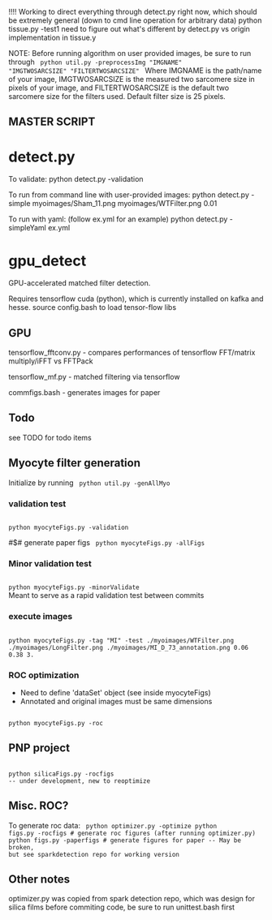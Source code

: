 !!!! Working to direct everything through detect.py right now, which should be extremely general (down to cmd line operation for arbitrary data) 
python tissue.py -test1
need to figure out what's different by detect.py vs origin implementation in tissue.y

NOTE: Before running algorithm on user provided images, be sure to run through
<code>
python util.py -preprocessImg "IMGNAME" "IMGTWOSARCSIZE" "FILTERTWOSARCSIZE"
</code>
Where IMGNAME is the path/name of your image, IMGTWOSARCSIZE is the measured two sarcomere size in pixels of your image, and FILTERTWOSARCSIZE 
is the default two sarcomere size for the filters used. Default filter size is 25 pixels.

## MASTER SCRIPT 
# detect.py 
To validate:
python detect.py -validation 

To run from command line with user-provided images:
python detect.py -simple myoimages/Sham_11.png myoimages/WTFilter.png 0.01

To run with yaml: (follow ex.yml for an example) 
python detect.py -simpleYaml ex.yml


# gpu_detect
GPU-accelerated matched filter detection.

Requires tensorflow cuda (python), which is currently installed on kafka and hesse.
source config.bash to load tensor-flow libs


## GPU 
tensorflow_fftconv.py - compares performances of tensorflow FFT/matrix multiply/iFFT vs FFTPack

tensorflow_mf.py - matched filtering via tensorflow

commfigs.bash - generates images for paper 

## Todo
see TODO for todo items 

## Myocyte filter generation
Initialize by running
<code>
python util.py -genAllMyo
</code>

### validation test
<code>
python myocyteFigs.py -validation
</code>

#$# generate paper figs
<code>
python myocyteFigs.py -allFigs 
</code>

### Minor validation test
<code>
python myocyteFigs.py -minorValidate
</code>
Meant to serve as a rapid validation test between commits

### execute images 
<code>
python myocyteFigs.py -tag "MI" -test ./myoimages/WTFilter.png ./myoimages/LongFilter.png ./myoimages/MI_D_73_annotation.png 0.06 0.38 3.
</code>

### ROC optimization
- Need to define 'dataSet' object (see inside myocyteFigs)
- Annotated and original images must be same dimensions 
<code>
python myocyteFigs.py -roc
</code>


## PNP project
<code>
python silicaFigs.py -rocfigs 
-- under development, new to reoptimize
</code>

## Misc. ROC? 
To generate roc data:
<code>
python optimizer.py -optimize
python figs.py -rocfigs # generate roc figures (after running optimizer.py)
python figs.py -paperfigs # generate figures for paper
-- May be broken, but see sparkdetection repo for working version 
</code>

## Other notes
optimizer.py was copied from spark detection repo, which was design for silica films 
before commiting code, be sure to run unittest.bash first 



